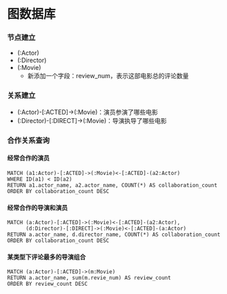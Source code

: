 # 图数据库

### 节点建立

- (:Actor)
- (:Director)
- (:Movie)
  - 新添加一个字段：review_num，表示这部电影总的评论数量

### 关系建立

- (:Actor)-[:ACTED]->(:Movie)：演员参演了哪些电影
- (:Director)-[:DIRECT]->(:Movie)：导演执导了哪些电影

### 合作关系查询

#### 经常合作的演员

```cypher
MATCH (a1:Actor)-[:ACTED]->(:Movie)<-[:ACTED]-(a2:Actor)
WHERE ID(a1) < ID(a2)
RETURN a1.actor_name, a2.actor_name, COUNT(*) AS collaboration_count
ORDER BY collaboration_count DESC
```

#### 经常合作的导演和演员

```cypher
MATCH (a:Actor)-[:ACTED]->(:Movie)<-[:ACTED]-(a2:Actor),
      (d:Director)-[:DIRECT]->(:Movie)<-[:ACTED]-(a:Actor)
RETURN a.actor_name, d.director_name, COUNT(*) AS collaboration_count
ORDER BY collaboration_count DESC
```

#### 某类型下评论最多的导演组合

```cypher
MATCH (a:Actor)-[:ACTED]->(m:Movie)
RETURN a.actor_name, sum(m.revie_num) AS review_count
ORDER BY review_count DESC
```

